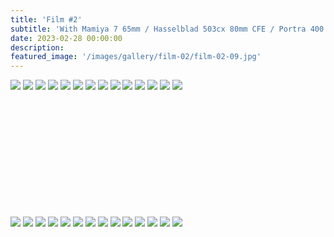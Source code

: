 ```yaml
---
title: 'Film #2'
subtitle: 'With Mamiya 7 65mm / Hasselblad 503cx 80mm CFE / Portra 400 / Cinestill 800T / Cinestill 50D'
date: 2023-02-28 00:00:00
description: 
featured_image: '/images/gallery/film-02/film-02-09.jpg'
---
```


<!-- Preview -->
<div class="gallery" data-columns="1">
    <img src="/images/gallery/film-02/film-02-03.jpg"> 
    <img src="/images/gallery/film-02/film-02-04.jpg">
    <img src="/images/gallery/film-02/film-02-06.jpg">
    <img src="/images/gallery/film-02/film-02-10.jpg">
    <img src="/images/gallery/film-02/film-02-11.jpg">
    <img src="/images/gallery/film-02/film-02-07.jpg">
    <img src="/images/gallery/film-02/film-02-12.jpg">
    <img src="/images/gallery/film-02/film-02-09.jpg">
    <img src="/images/gallery/film-02/film-02-13.jpg">
    <img src="/images/gallery/film-02/film-02-14.jpg">
    <img src="/images/gallery/film-02/film-02-15.jpg">
    <img src="/images/gallery/film-02/film-02-16.jpg">
    <img src="/images/gallery/film-02/film-02-17.jpg">
    <img src="/images/gallery/film-02/film-02-18.jpg">
</div>


<!-- Content -->
<div class="gallery" data-columns="3" style="margin-top:200px">
    <img src="/images/gallery/film-02/film-02-03.jpg"> 
    <img src="/images/gallery/film-02/film-02-04.jpg">
    <img src="/images/gallery/film-02/film-02-06.jpg">
    <img src="/images/gallery/film-02/film-02-10.jpg">
    <img src="/images/gallery/film-02/film-02-11.jpg">
    <img src="/images/gallery/film-02/film-02-07.jpg">
    <img src="/images/gallery/film-02/film-02-12.jpg">
    <img src="/images/gallery/film-02/film-02-09.jpg">
    <img src="/images/gallery/film-02/film-02-13.jpg">
    <img src="/images/gallery/film-02/film-02-14.jpg">
    <img src="/images/gallery/film-02/film-02-15.jpg">
    <img src="/images/gallery/film-02/film-02-16.jpg">
    <img src="/images/gallery/film-02/film-02-17.jpg">
    <img src="/images/gallery/film-02/film-02-18.jpg">

</div>
